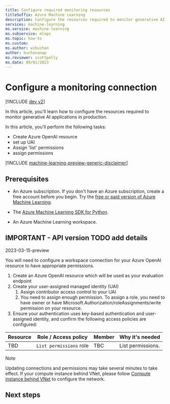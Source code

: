 ```yaml
---
title: Configure required monitoring resources
titleSuffix: Azure Machine Learning
description: Configure the resources required to monitor generative AI applications in production.
services: machine-learning
ms.service: machine-learning
ms.subservice: mlops
ms.topic: how-to
ms.custom: 
ms.author: wibuchan
author: buchananwp
ms.reviewer: scottpolly
ms.date: 09/01/2023
---
```


# Configure a monitoring connection

[!INCLUDE [dev v2](includes/machine-learning-dev-v2.md)]

In this article, you'll learn how to configure the resources required to monitor generative AI applications in production. 
<!--- What else can we say to summarize the article? --->
In this article, you'll perform the following tasks:

- Create Azure OpenAI resource
- set up UAI
- Assign 'list' permissions
- assign permissions 


[!INCLUDE [machine-learning-preview-generic-disclaimer](includes/machine-learning-preview-generic-disclaimer.md)]

## Prerequisites

- An Azure subscription. If you don't have an Azure subscription, create a free account before you begin. Try the [free or paid version of Azure Machine Learning](https://azure.microsoft.com/free/).

- The [Azure Machine Learning SDK for Python](https://aka.ms/sdk-v2-install).

- An Azure Machine Learning workspace.
<!--- This is our standard list - what other pre-reqs are required?  --->




## IMPORTANT - API version TODO add details 
2023-03-15-preview

You will need to configure a workspace connection for your Azure OpenAI resource to have appropriate permissions. 
1. Create an Azure OpenAI resource which will be used as your evaluation endpoint
1. Create your user-assigned managed identity (UAI)
    1. Assign contributor access control to your UAI
    1. You need to assign enough permission. To assign a role, you need to have owner or have Microsoft.Authorization/roleAssignments/write permission on your resource.
1. Ensure your authentication uses key-based authentication and user-assigned identity, and confirm the following access policies are configured: 

| Resource | Role / Access policy | Member | Why it's needed |
|---|---|---|---|
|TBD| `List permissions` role | TBC | List permissions.|


> [!NOTE]
> Updating connections and permissions may take several minutes to take effect. If your compute instance behind VNet, please follow [Compute instance behind VNet](prompt-flow/how-to-create-manage-runtime.md#compute-instance-behind-vnet) to configure the network.

## Next steps
<!---What next steps are appropriate?>
- 
-
